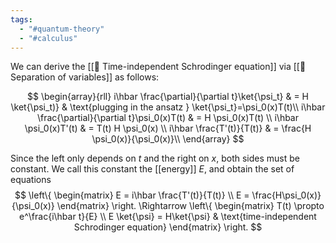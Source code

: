 ```yaml
---
tags:
  - "#quantum-theory"
  - "#calculus"
---
```

We can derive the [[📘 Time-independent Schrodinger equation]] via [[📙 Separation of variables]] as follows:

$$
\begin{array}{rll}
i\hbar \frac{\partial}{\partial t}\ket{\psi_t} & = H \ket{\psi_t)} & \text{plugging in the ansatz } \ket{\psi_t}=\psi_0(x)T(t)\\
i\hbar \frac{\partial}{\partial t}\psi_0(x)T(t) & = H \psi_0(x)T(t) \\
i\hbar \psi_0(x)T'(t) & = T(t) H \psi_0(x) \\
i\hbar \frac{T'(t)}{T(t)} & =  \frac{H \psi_0(x)}{\psi_0(x)}\\
\end{array}
$$

Since the left only depends on $t$ and the right on $x$, both sides must be constant. We call this constant the [[energy]] $E$, and obtain the set of equations
$$
\left\{
\begin{matrix}
E = i\hbar \frac{T'(t)}{T(t)} \\
E = \frac{H\psi_0(x)}{\psi_0(x)}
\end{matrix}
\right.
\Rightarrow
\left\{
\begin{matrix}
T(t) \propto e^\frac{i\hbar t}{E} \\
E \ket{\psi} = H\ket{\psi} & \text{time-independent Schrodinger equation}
\end{matrix}
\right.
$$
